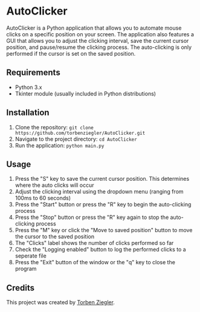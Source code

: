 # AutoClicker

AutoClicker is a Python application that allows you to automate mouse clicks on a specific position on your screen. The application also features a GUI that allows you to adjust the clicking interval, save the current cursor position, and pause/resume the clicking process. The auto-clicking is only performed if the cursor is set on the saved position.

## Requirements

- Python 3.x
- Tkinter module (usually included in Python distributions)

## Installation

1. Clone the repository: `git clone https://github.com/torbenziegler/AutoClicker.git`
2. Navigate to the project directory: `cd AutoClicker`
3. Run the application: `python main.py`

## Usage

1. Press the "S" key to save the current cursor position. This determines where the auto clicks will occur
2. Adjust the clicking interval using the dropdown menu (ranging from 100ms to 60 seconds)
3. Press the "Start" button or press the "R" key to begin the auto-clicking process
4. Press the "Stop" button or press the "R" key again to stop the auto-clicking process
5. Press the "M" key or click the "Move to saved position" button to move the cursor to the saved position
6. The "Clicks" label shows the number of clicks performed so far
7. Check the "Logging enabled" button to log the performed clicks to a seperate file
8. Press the "Exit" button of the window or the "q" key to close the program

## Credits

This project was created by [Torben Ziegler](https://github.com/torbenziegler).
